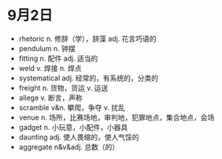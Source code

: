 # 9月2日

- rhetoric n. 修辞（学），辞藻 adj. 花言巧语的
- pendulum n. 钟摆
- fitting n. 配件 adj. 适当的
- weld v. 焊接 n. 焊点
- systematical adj. 经常的，有系统的，分类的
- freight n. 货物，货运 v. 运送
- allege v. 断言，声称
- scramble v&n. 攀爬，争夺 v. 扰乱
- venue n. 场所，比赛场地，审判地，犯罪地点，集合地点，会场
- gadget n. 小玩意，小配件，小器具
- daunting adj. 使人畏缩的，使人气馁的
- aggregate n&v&adj. 总数（的）
